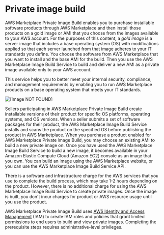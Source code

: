 # Private image build<a name="buyer-private-image-build"></a>

 AWS Marketplace Private Image Build enables you to purchase installable software products through AWS Marketplace and then install those products on a gold image or AMI that you choose from the images available to your AWS account\. For the purposes of this content, a *gold image* is a server image that includes a base operating system \(OS\) with modifications applied so that each server launched from that image adheres to your IT standards you define\. You choose the software from AWS Marketplace that you want to install and the base AMI for the build\. Then you use the AWS Marketplace Image Build Service to build and deliver a new AMI as a private image available only to your AWS account\. 

 This service helps you to better meet your internal security, compliance, and management requirements by enabling you to run AWS Marketplace products on a base operating system that meets your IT standards\. 

![\[Image NOT FOUND\]](http://docs.aws.amazon.com/marketplace/latest/buyerguide/images/private-image-build-workflow.png)

Sellers participating in AWS Marketplace Private Image Build create installable versions of their product for specific OS platforms, operating systems, and OS versions\. When a seller submits a set of software packages for their product, the AWS Marketplace Image Build Service installs and scans the product on the specified OS before publishing the product in AWS Marketplace\. When you purchase a product enabled for AWS Marketplace Private Image Build, you may choose an existing AMI to build a new private image on\. Once you have used the AWS Marketplace Image Build Service to build a new image, it becomes available in your Amazon Elastic Compute Cloud \(Amazon EC2\) console as an image that you own\. You can build an image using the AWS Marketplace website, or you can use the AWS Marketplace Image Build Service API\. 

 There is a software and infrastructure charge for the AWS services that you use to complete the build process, which may take 1\-2 hours depending on the product\. However, there is no additional charge for using the AWS Marketplace Image Build Service to create private images\. Once the image is built, you don't incur charges for product or AWS resource usage until you use the product\. 

 AWS Marketplace Private Image Build uses [AWS Identity and Access Management](https://docs.aws.amazon.com/IAM/latest/UserGuide/introduction.html) \(IAM\) to create IAM roles and policies that grant limited permissions to end users to build and view private images\. Completing the prerequisite steps requires administrative\-level privileges\. 